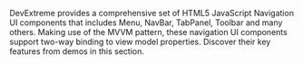 DevExtreme provides a comprehensive set of HTML5 JavaScript Navigation UI components that includes Menu, NavBar, TabPanel, Toolbar and many others. Making use of the MVVM pattern, these navigation UI components support two-way binding to view model properties. Discover their key features from demos in this section.
